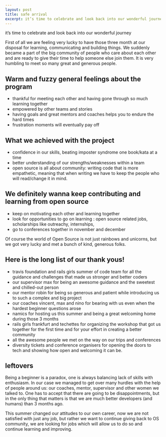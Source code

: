 ```yaml
---
layout: post
title: safe arrival
excerpt: it’s time to celebrate and look back into our wonderful journey
---
```


it’s time to celebrate and look back into our wonderful journey

First of all we are feeling very lucky to have those three month at our disposal for learning, communicating and building things. We suddenly became a part of the big community of people who care about each other and are ready to give their time to help someone else join them. It is very humbling to meet so many great and generous people.

Warm and fuzzy general feelings about the program
--------
* thankful for meeting each other and having gone through so much learning together
* empowered by other teams and stories
* having goals and great mentors and coaches helps you to endure the hard times
* frustration moments will eventually pay off


What we achieved with the project
---------
* confidence in our skills, beating imposter syndrome one book/kata at a time
* better understanding of our strengths/weaknesses within a team
* open source is all about community: writing code that is more empathetic, meaning that when writing we have to keep the people who will read/change it in mind.

We definitely wanna keep contributing and learning from open source
-------
* keep on motivating each other and learning together
* look for opportunities to go on learning : open source related jobs, scholarships like outreachy, internships,
* go to conferences together in november and december


Of course the world of Open Source is not just rainbows and unicorns, but we got very lucky and met a bunch of kind, generous folks.

Here is the long list of our thank yous!
------
* travis foundation and rails girls summer of code team for all the guidance and challenges that made us stronger and better coders
* our supervisor max for being an awesome guidance and the sweetest and chilled-out person
* our mentor robin for being so generous and patient while introducing us to such a complex and big project
* our coaches vincent, max and nino for bearing with us even when the hardest beginner questions arose
* namics for hosting us this summer and being a great welcoming home during those 3 months
* rails girls frankfurt and techettes for organizing the workshop that got us together for the first time and for your effort in creating a better community
* all the awesome people we met on the way on our trips and conferences
* diversity tickets and conference organisers for opening the doors to tech and showing how open and welcoming it can be.


leftovers
----

Being a beginner is a paradox, one is always balancing lack of skills with enthusiasm. In our case we managed to get over many hurdles with the help of people around us: our coaches, mentor, supervisor and other women we talked to.
One has to accept that there are going to be disappointments, but in the only thing that matters is that we are much better developers (and humans) than 3 months ago.

This summer changed our attitudes to our own career, now we are not satisfied with just any job, but rather we want to continue giving back to OS community, we are looking for jobs which will allow us to do so and continue learning and improving.
